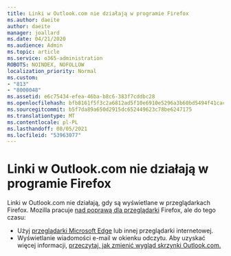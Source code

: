 ```yaml
---
title: Linki w Outlook.com nie działają w programie Firefox
ms.author: daeite
author: daeite
manager: joallard
ms.date: 04/21/2020
ms.audience: Admin
ms.topic: article
ms.service: o365-administration
ROBOTS: NOINDEX, NOFOLLOW
localization_priority: Normal
ms.custom:
- "813"
- "8000048"
ms.assetid: e6c75434-efea-46ba-b8c6-383f7cddbc28
ms.openlocfilehash: bfb8161f5f3c2a6812ad5f10e6910e5296a3b60bd5494f41cac6d883dc821d1d
ms.sourcegitcommit: b5f7da89a650d2915dc652449623c78be6247175
ms.translationtype: MT
ms.contentlocale: pl-PL
ms.lasthandoff: 08/05/2021
ms.locfileid: "53963077"
---
```

# <a name="links-in-outlookcom-dont-work-in-firefox"></a>Linki w Outlook.com nie działają w programie Firefox

Linki w Outlook.com nie działają, gdy są wyświetlane w przeglądarkach Firefox. Mozilla pracuje [nad poprawą dla przeglądarki](https://go.microsoft.com/fwlink/p/?linkid=2001502&amp;clcid=0x409) Firefox, ale do tego czasu:
  
- Użyj [przeglądarki Microsoft Edge](https://go.microsoft.com/fwlink/p/?linkid=2001503&amp;clcid=0x409) lub innej przeglądarki internetowej.
- Wyświetlanie wiadomości e-mail w okienku odczytu. Aby uzyskać więcej informacji, [przeczytaj, jak zmienić wygląd skrzynki Outlook.com.](https://support.office.com/article/b41c2ecb-f23c-42b3-b7f8-659646d5e58c?wt.mc_id=Office_Outlook_com_Alchemy)
